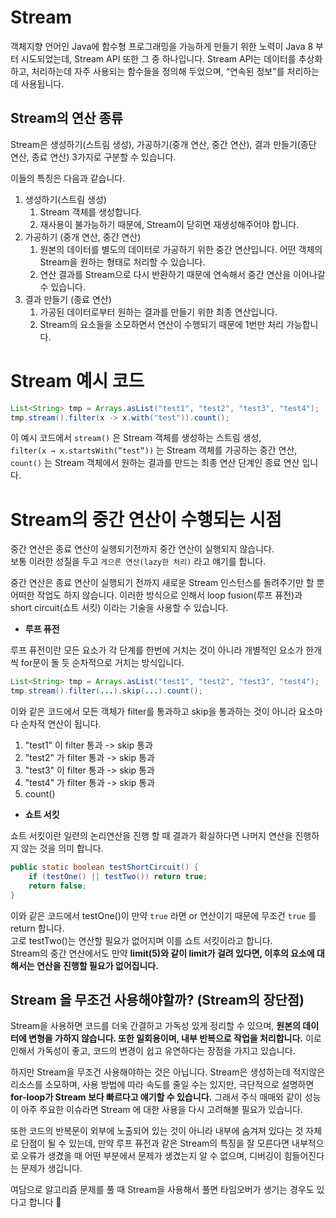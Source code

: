 # Stream

객체지향 언어인 Java에 함수형 프로그래밍을 가능하게 만들기 위한 노력이 Java 8 부터 시도되었는데, Stream API 또한 그 중 하나입니다.  Stream API는 데이터를 추상화하고, 처리하는데 자주 사용되는 함수들을 정의해 두었으며, “연속된 정보"를 처리하는데 사용됩니다.

## Stream의 연산 종류

Stream은 생성하기(스트림 생성), 가공하기(중개 연산, 중간 연산), 결과 만들기(종단 연산, 종료 연산) 3가지로 구분할 수 있습니다.  

이들의 특징은 다음과 같습니다.

1. 생성하기(스트림 생성)
    1. Stream 객체를 생성합니다.
    2. 재사용이 불가능하기 때문에, Stream이 닫히면 재생성해주어야 합니다.
2. 가공하기 (중개 연산, 중간 연산)
    1. 원본의 데이터를 별도의 데이터로 가공하기 위한 중간 연산입니다. 어떤 객체의 Stream을 원하는 형태로 처리할 수 있습니다.
    2. 연산 결과를 Stream으로 다시 반환하기 때문에 연속해서 중간 연산을 이어나갈 수 있습니다.
3. 결과 만들기 (종료 연산)
    1. 가공된 데이터로부터 원하는 결과를 만들기 위한 최종 연산입니다.
    2. Stream의 요소들을 소모하면서 연산이 수행되기 때문에 1번만 처리 가능합니다.

# Stream 예시 코드

```java
List<String> tmp = Arrays.asList("test1", "test2", "test3", "test4");
tmp.stream().filter(x -> x.with("test")).count();

```

이 예시 코드에서 `stream()` 은 Stream 객체를 생성하는 스트림 생성,    
`filter(x → x.startsWith(”test”))` 는 Stream 객체를 가공하는 중간 연산,    
`count()` 는 Stream 객체에서 원하는 결과를 만드는 최종 연산 단계인 종료 연산 입니다.   

# Stream의 중간 연산이 수행되는 시점

중간 연산은 종료 연산이 실행되기전까지 중간 연산이 실행되지 않습니다.  
보통 이러한 성질을 두고 `게으른 연산(lazy한 처리)` 라고 얘기를 합니다.

중간 연산은 종료 연산이 실행되기 전까지 새로운 Stream 인스턴스를 돌려주기만 할 뿐 어떠한 작업도 하지 않습니다. 이러한 방식으로 인해서 loop fusion(루프 퓨전)과 short circuit(쇼트 서킷) 이라는 기술을 사용할 수 있습니다.

- **루프 퓨전**

루프 퓨전이란 모든 요소가 각 단계를 한번에 거치는 것이 아니라 개별적인 요소가 한개씩 for문이 돌 듯 순차적으로 거치는 방식입니다.

```java
List<String> tmp = Arrays.asList("test1", "test2", "test3", "test4");
tmp.stream().filter(...).skip(...).count();
```

이와 같은 코드에서 모든 객체가 filter를 통과하고 skip을 통과하는 것이 아니라 요소마다 순차적 연산이 됩니다.

1. "test1" 이 filter 통과 -> skip 통과
2. "test2" 가 filter 통과 -> skip 통과
3. "test3" 이 filter 통과 -> skip 통과
4. "test4" 가 filter 통과 -> skip 통과
5. count()

- **쇼트 서킷**

쇼트 서킷이란 일련의 논리연산을 진행 할 때 결과가 확실하다면 나머지 연산을 진행하지 않는 것을 의미 합니다.

```java
public static boolean testShortCircuit() {
	if (testOne() || testTwo()) return true;
	return false;
}
```

이와 같은 코드에서 testOne()이 만약 `true` 라면 or 연산이기 때문에 무조건 `true` 를 return 합니다.  
고로 testTwo()는 연산할 필요가 없어지며 이를 쇼트 서킷이라고 합니다.  
Stream의 중간 연산에서도 만약 **limit(5)와 같이 limit가 걸려 있다면, 이후의 요소에 대해서는 연산을 진행할 필요가 없어집니다.**

## Stream 을 무조건 사용해야할까? (Stream의 장단점)

Stream을 사용하면 코드를 더욱 간결하고 가독성 있게 정리할 수 있으며, **원본의 데이터에 변형을 가하지 않습니다. 또한 일회용이며, 내부 반복으로 작업을 처리합니다.** 이로 인해서 가독성이 좋고, 코드의 변경이 쉽고 유연하다는 장점을 가지고 있습니다.  

하지만 Stream을 무조건 사용해야하는 것은 아닙니다. Stream은 생성하는데 적지않은 리소스를 소모하며, 사용 방법에 따라 속도를 줄일 수는 있지만, 극단적으로 설명하면 **for-loop가 Stream 보다 빠르다고 얘기할 수 있습니다.** 그래서 주식 매매와 같이 성능이 아주 주요한 이슈라면 Stream 에 대한 사용을 다시 고려해볼 필요가 있습니다.  

또한 코드의 반복문이 외부에 노출되어 있는 것이 아니라 내부에 숨겨져 있다는  것 자체로 단점이 될 수 있는데, 만약 루프 퓨전과 같은 Stream의 특징을 잘 모른다면 내부적으로 오류가 생겼을 때 어떤 부분에서 문제가 생겼는지 알 수 없으며, 디버깅이 힘들어진다는 문제가 생깁니다.  

여담으로 알고리즘 문제를 풀 때 Stream을 사용해서 풀면 타임오버가 생기는 경우도 있다고 합니다 🙂  